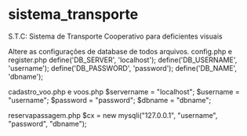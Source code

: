 # sistema_transporte
S.T.C: Sistema de Transporte Cooperativo para deficientes visuais

Altere as configurações de database de todos arquivos.
config.php e register.php
define('DB_SERVER', 'localhost');
define('DB_USERNAME', 'username');
define('DB_PASSWORD', 'password');
define('DB_NAME', 'dbname');

cadastro_voo.php e voos.php
$servername = "localhost";
$username = "username";
$password = "password";
$dbname = "dbname";

reservapassagem.php
$cx = new mysqli("127.0.0.1", "username", "password", "dbname");
